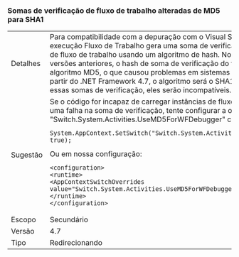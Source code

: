 ### <a name="workflow-checksums-changed-from-md5-to-sha1"></a>Somas de verificação de fluxo de trabalho alteradas de MD5 para SHA1

|   |   |
|---|---|
|Detalhes|Para compatibilidade com a depuração com o Visual Studio, o tempo de execução Fluxo de Trabalho gera uma soma de verificação para uma instância de fluxo de trabalho usando um algoritmo de hash. No .NET Framework 4.6.2 e versões anteriores, o hash de soma de verificação do fluxo de trabalho usava o algoritmo MD5, o que causou problemas em sistemas habilitados para FIPS. A partir do .NET Framework 4.7, o algoritmo será o SHA1. Se o código persistir a essas somas de verificação, eles serão incompatíveis.|
|Sugestão|Se o código for incapaz de carregar instâncias de fluxo de trabalho por causa de uma falha na soma de verificação, tente configurar a opção <code>AppContext</code> &quot;Switch.System.Activities.UseMD5ForWFDebugger&quot; com true. Em código:<pre><code class="language-csharp">System.AppContext.SetSwitch(&quot;Switch.System.Activities.UseMD5ForWFDebugger&quot;, true);&#13;&#10;</code></pre>Ou em nossa configuração:<pre><code class="language-xml">&lt;configuration&gt;&#13;&#10;&lt;runtime&gt;&#13;&#10;&lt;AppContextSwitchOverrides value=&quot;Switch.System.Activities.UseMD5ForWFDebugger=true&quot; /&gt;&#13;&#10;&lt;/runtime&gt;&#13;&#10;&lt;/configuration&gt;&#13;&#10;</code></pre>|
|Escopo|Secundário|
|Versão|4.7|
|Tipo|Redirecionando|


